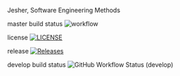 Jesher, Software Engineering Methods

master build status ![workflow](https://github.com/Jesh-The-Titan/sem/actions/workflows/main.yml/badge.svg)

license [![LICENSE](https://img.shields.io/github/license/Jesh-The-Titan/sem.svg?style=flat-square)](https://github.com/Jesh-The-Titan/sem/blob/master/LICENSE)

release [![Releases](https://img.shields.io/github/release/Jesh-The-Titan/sem/all.svg?style=flat-square)](https://github.com/Jesh-The-titan/sem/releases)


develop build status ![GitHub Workflow Status (develop)](https://img.shields.io/github/actions/workflow/status/Jesh-The-Titan/sem/main.yml)
